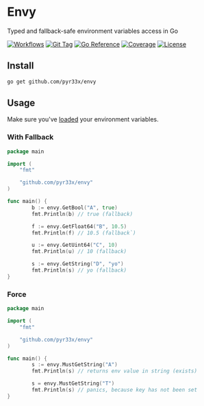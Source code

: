 # Envy
Typed and fallback-safe environment variables access in Go

[![Workflows](https://img.shields.io/github/actions/workflow/status/pyr33x/envy/test.yml?label=tests&labelColor=blue&color=gray)](https://github.com/Pyr33x/envy/actions)
[![Git Tag](https://img.shields.io/github/v/tag/pyr33x/envy?include_prereleases&sort=date&labelColor=blue&color=gray)](https://github.com/Pyr33x/envy/tags)
[![Go Reference](https://pkg.go.dev/badge/github.com/pyr33x/envy.svg)](https://pkg.go.dev/github.com/pyr33x/envy)
[![Coverage](https://codecov.io/gh/pyr33x/envy/branch/master/graph/badge.svg)](https://codecov.io/gh/pyr33x/envy)
[![License](https://img.shields.io/github/license/pyr33x/envy?color=blue)](https://github.com/pyr33x/envy/blob/master/LICENSE)

## Install
```sh
go get github.com/pyr33x/envy
```

## Usage
Make sure you've [loaded](https://github.com/joho/godotenv) your environment variables.

### With Fallback

```go
package main

import (
	"fmt"

	"github.com/pyr33x/envy"
)

func main() {
		b := envy.GetBool("A", true)
		fmt.Println(b) // true (fallback)

		f := envy.GetFloat64("B", 10.5)
		fmt.Println(f) // 10.5 (fallback`)

		u := envy.GetUint64("C", 10)
		fmt.Println(u) // 10 (fallback)

		s := envy.GetString("D", "yo")
		fmt.Println(s) // yo (fallback)
}
```

### Force
```go
package main

import (
	"fmt"

	"github.com/pyr33x/envy"
)

func main() {
		s := envy.MustGetString("A")
		fmt.Println(s) // returns env value in string (exists)

		s = envy.MustGetString("T")
		fmt.Println(s) // panics, because key has not been set
}
```
